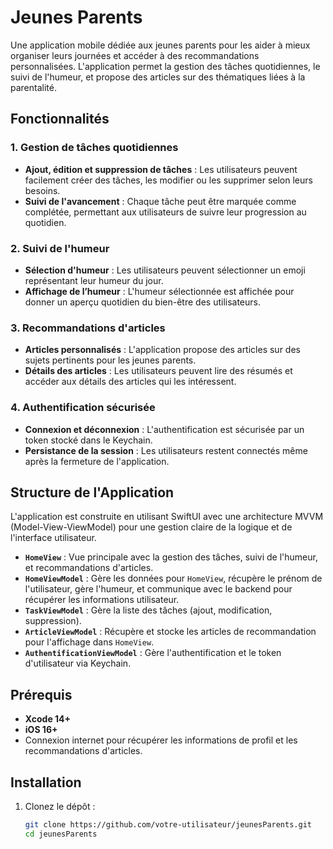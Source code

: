 # Jeunes Parents

Une application mobile dédiée aux jeunes parents pour les aider à mieux organiser leurs journées et accéder à des recommandations personnalisées. L'application permet la gestion des tâches quotidiennes, le suivi de l'humeur, et propose des articles sur des thématiques liées à la parentalité.

## Fonctionnalités

### 1. Gestion de tâches quotidiennes
- **Ajout, édition et suppression de tâches** : Les utilisateurs peuvent facilement créer des tâches, les modifier ou les supprimer selon leurs besoins.
- **Suivi de l'avancement** : Chaque tâche peut être marquée comme complétée, permettant aux utilisateurs de suivre leur progression au quotidien.

### 2. Suivi de l'humeur
- **Sélection d'humeur** : Les utilisateurs peuvent sélectionner un emoji représentant leur humeur du jour.
- **Affichage de l’humeur** : L'humeur sélectionnée est affichée pour donner un aperçu quotidien du bien-être des utilisateurs.

### 3. Recommandations d'articles
- **Articles personnalisés** : L'application propose des articles sur des sujets pertinents pour les jeunes parents.
- **Détails des articles** : Les utilisateurs peuvent lire des résumés et accéder aux détails des articles qui les intéressent.

### 4. Authentification sécurisée
- **Connexion et déconnexion** : L'authentification est sécurisée par un token stocké dans le Keychain.
- **Persistance de la session** : Les utilisateurs restent connectés même après la fermeture de l'application.

## Structure de l'Application

L'application est construite en utilisant SwiftUI avec une architecture MVVM (Model-View-ViewModel) pour une gestion claire de la logique et de l'interface utilisateur.

- **`HomeView`** : Vue principale avec la gestion des tâches, suivi de l'humeur, et recommandations d'articles.
- **`HomeViewModel`** : Gère les données pour `HomeView`, récupère le prénom de l'utilisateur, gère l'humeur, et communique avec le backend pour récupérer les informations utilisateur.
- **`TaskViewModel`** : Gère la liste des tâches (ajout, modification, suppression).
- **`ArticleViewModel`** : Récupère et stocke les articles de recommandation pour l'affichage dans `HomeView`.
- **`AuthentificationViewModel`** : Gère l'authentification et le token d'utilisateur via Keychain.

## Prérequis

- **Xcode 14+**
- **iOS 16+**
- Connexion internet pour récupérer les informations de profil et les recommandations d'articles.

## Installation

1. Clonez le dépôt :
   ```bash
   git clone https://github.com/votre-utilisateur/jeunesParents.git
   cd jeunesParents
